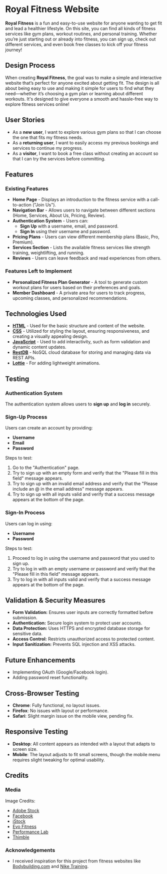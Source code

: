 # **Royal Fitness Website**

**Royal Fitness** is a fun and easy-to-use website for anyone wanting to get fit and lead a healthier lifestyle. On this site, you can find all kinds of fitness services like gym plans, workout routines, and personal training. Whether you’re just starting out or already into fitness, you can sign up, check out different services, and even book free classes to kick off your fitness journey!

## **Design Process**
When creating **Royal Fitness**, the goal was to make a simple and interactive website that’s perfect for anyone excited about getting fit. The design is all about being easy to use and making it simple for users to find what they need—whether it’s choosing a gym plan or learning about different workouts. It's designed to give everyone a smooth and hassle-free way to explore fitness services online!

## **User Stories**
- As a **new user**, I want to explore various gym plans so that I can choose the one that fits my fitness needs.
- As a **returning user**, I want to easily access my previous bookings and services to continue my progress.
- As a **visitor**, I want to book a free class without creating an account so that I can try the services before committing.

## **Features**

### **Existing Features**
- **Home Page** - Displays an introduction to the fitness service with a call-to-action ("Join Us").
- **Navigation Bar** - Allows users to navigate between different sections (Home, Services, About Us, Pricing, Review).
- **Authentication System** - Users can:
  - **Sign Up** with a username, email, and password.
  - **Sign In** using their username and password.
- **Pricing Plans** - Users can view different membership plans (Basic, Pro, Premium).
- **Services Section** - Lists the available fitness services like strength training, weightlifting, and running.
- **Reviews** - Users can leave feedback and read experiences from others.

### **Features Left to Implement**
- **Personalized Fitness Plan Generator** - A tool to generate custom workout plans for users based on their preferences and goals.
- **Member Dashboard** - A private area for users to track progress, upcoming classes, and personalized recommendations.

## **Technologies Used**
- **[HTML](https://developer.mozilla.org/en-US/docs/Web/HTML)** - Used for the basic structure and content of the website.
- **[CSS](https://developer.mozilla.org/en-US/docs/Web/CSS)** - Utilized for styling the layout, ensuring responsiveness, and creating a visually appealing design.
- **[JavaScript](https://developer.mozilla.org/en-US/docs/Web/JavaScript)** - Used to add interactivity, such as form validation and dynamic content updates.
- **[RestDB](https://restdb.io/)** - NoSQL cloud database for storing and managing data via REST APIs.
- **[Lottie](https://lottiefiles.com/)** - For adding lightweight animations.

## **Testing**

### **Authentication System**
The authentication system allows users to **sign up** and **log in** securely.

### **Sign-Up Process**
Users can create an account by providing:
- **Username**
- **Email**
- **Password**

Steps to test:
1. Go to the "Authentication" page.
2. Try to sign up with an empty form and verify that the "Please fill in this field" message appears.
3. Try to sign up with an invalid email address and verify that the "Please include an @ in the email address" message appears.
4. Try to sign up with all inputs valid and verify that a success message appears at the bottom of the page.

### **Sign-In Process**
Users can log in using:
- **Username**
- **Password**

Steps to test:
1. Proceed to log in using the username and password that you used to sign up.
2. Try to log in with an empty username or password and verify that the "Please fill in this field" message appears.
3. Try to log in with all inputs valid and verify that a success message appears at the bottom of the page.

## **Validation & Security Measures**
- **Form Validation:** Ensures user inputs are correctly formatted before submission.
- **Authentication:** Secure login system to protect user accounts.
- **Data Protection:** Uses HTTPS and encrypted database storage for sensitive data.
- **Access Control:** Restricts unauthorized access to protected content.
- **Input Sanitization:** Prevents SQL injection and XSS attacks.

## **Future Enhancements**
- Implementing OAuth (Google/Facebook login).
- Adding password reset functionality.

## **Cross-Browser Testing**
- **Chrome**: Fully functional, no layout issues.
- **Firefox**: No issues with layout or performance.
- **Safari**: Slight margin issue on the mobile view, pending fix.

## **Responsive Testing**
- **Desktop**: All content appears as intended with a layout that adapts to screen size.
- **Mobile**: The layout adjusts to fit small screens, though the mobile menu requires slight tweaking for optimal usability.

## **Credits**

### **Media**
Image Credits:
- [Adobe Stock](https://stock.adobe.com)
- [Facebook](https://www.facebook.com/photo/?fbid=1119976043464377&set=ecnf.100063559751607&locale=az_AZ)
- [iStock](https://www.istockphoto.com/photo/portrait-of-chinese-personal-trainer-in-gym-gm1018043708-273704619)
- [Evo Fitness](https://evofitness.ch/gaining-weight-while-exercising/)
- [Performance Lab](https://www.performancelab.com/blogs/fitness/training-for-muscle-mass)
- [Thimble](https://www.thimble.com/blog/personal-trainer-salary-guide)

### **Acknowledgements**
- I received inspiration for this project from fitness websites like [Bodybuilding.com](https://shop.bodybuilding.com/) and [Nike Training](https://www.nike.com/sg/ntc-app).
